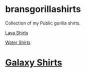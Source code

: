 # bransgorillashirts
Collection of my Public gorilla shirts.

[Lava Shirts]()

[Water Shirts]()

# [Galaxy Shirts](https://github.com/wspbran/bransgorillashirts/blob/main/galaxy.md)
